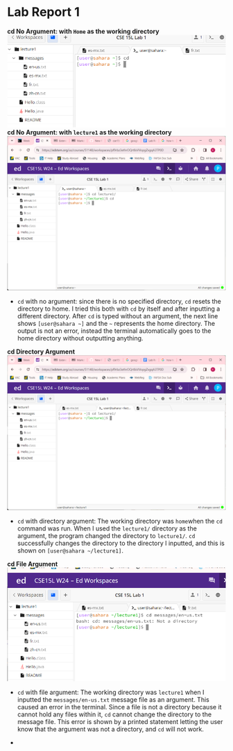 # Lab Report 1
**cd No Argument: with `Home` as the working directory**\
![Image](cdNoArg.png)\
**cd No Argument: with `lecture1` as the working directory**\
![Image](cdNoArg2.png)

- `cd` with no argument: since there is no specified directory, `cd` resets the directory to home. I tried this both with `cd` by itself and after inputting a different directory. After `cd` is typed without an argument, the next line shows `[user@sahara ~]` and the `~` represents the home directory. The output is not an error, instead the terminal automatically goes to the home directory without outputting anything.
  
**cd Directory Argument**
![Image](cdDir.png)  
- `cd` with directory argument:  The working directory was `home`when the `cd` command was run. When I used the `lecture1/` directory as the argument, the program changed the directory to `lecture1/`. `cd` successfully changes the directory to the directory I inputted, and this is shown on `[user@sahara ~/lecture1]`.  

**cd File Argument**
![Image](cdFile.png)  
- `cd` with file argument: The working directory was `lecture1` when I inputted the `messages/en-us.txt` message file as an argument. This caused an error in the terminal. Since a file is not a directory because it cannot hold any files within it, `cd` cannot change the directory to the message file. This error is shown by a printed statement letting the user know that the argument was not a directory, and `cd` will not work.

- 
